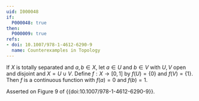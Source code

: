 ```yaml
---
uid: I000048
if:
  P000048: true
then:
  P000009: true
refs:
- doi: 10.1007/978-1-4612-6290-9
  name: Counterexamples in Topology
---
```


If $X$ is totally separated and $a,b \in X$, let $a \in U$ and $b \in V$ with $U,V$ open and disjoint and $X=U \cup V$. Define $f:X \rightarrow [0,1]$ by $f(U)=\{0\}$ and $f(V)=\{1\}$. Then $f$ is a continuous function with $f(a)=0$ and $f(b)=1$.

Asserted on Figure 9 of {{doi:10.1007/978-1-4612-6290-9}}.

